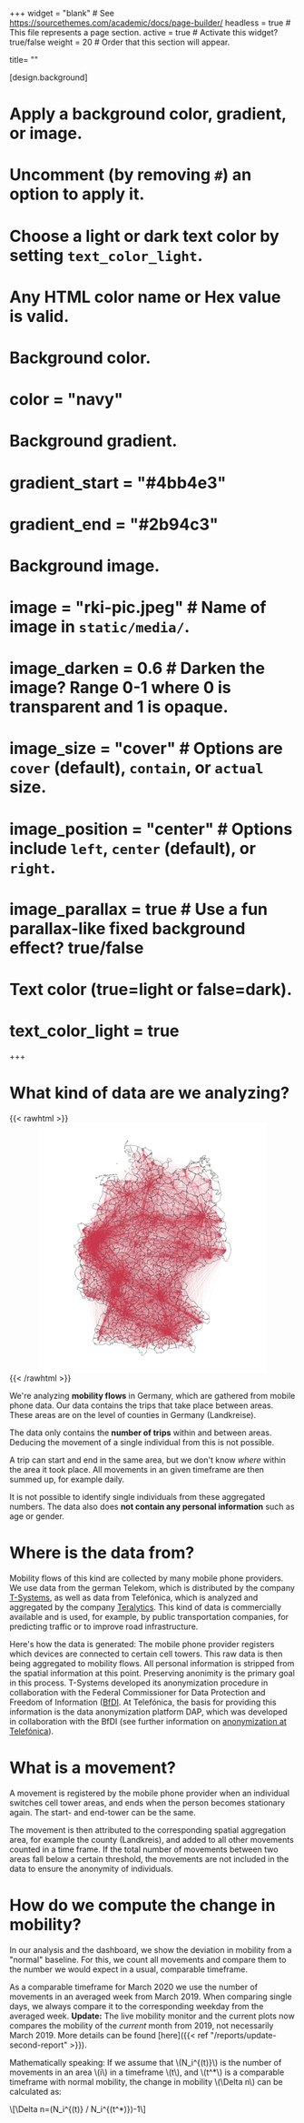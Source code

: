 +++
widget = "blank"  # See https://sourcethemes.com/academic/docs/page-builder/
headless = true  # This file represents a page section.
active = true  # Activate this widget? true/false
weight = 20  # Order that this section will appear.

title= ""

[design.background]
  # Apply a background color, gradient, or image.
  #   Uncomment (by removing `#`) an option to apply it.
  #   Choose a light or dark text color by setting `text_color_light`.
  #   Any HTML color name or Hex value is valid.

  # Background color.
  # color = "navy"

  # Background gradient.
  # gradient_start = "#4bb4e3"
  # gradient_end = "#2b94c3"

  # Background image.
  # image = "rki-pic.jpeg"  # Name of image in `static/media/`.
  # image_darken = 0.6  # Darken the image? Range 0-1 where 0 is transparent and 1 is opaque.
  # image_size = "cover"  #  Options are `cover` (default), `contain`, or `actual` size.
  # image_position = "center"  # Options include `left`, `center` (default), or `right`.
  # image_parallax = true  # Use a fun parallax-like fixed background effect? true/false

  # Text color (true=light or false=dark).
  # text_color_light = true

+++

# What kind of data are we analyzing?

{{< rawhtml >}}
<img class="special-img-class" style="width:400px; display:block; margin-left:auto; margin-right:auto;" src="network_teralytics.png" />
{{< /rawhtml >}}

We're analyzing **mobility flows** in Germany, which are gathered from mobile phone data. Our data contains the trips that take place between areas. These areas are on the level of counties in Germany (Landkreise).

The data only contains the **number of trips** within and between areas. Deducing the movement of a single individual from this is not possible.

A trip can start and end in the same area, but we don't know _where_ within the area it took place. All movements in an given timeframe are then summed up, for example daily.

It is not possible to identify single individuals from these aggregated numbers. The data also does **not contain any personal information** such as age or gender.

# Where is the data from?

Mobility flows of this kind are collected by many mobile phone providers. We use data from the german Telekom, which is distributed by the company [T-Systems](https://www.t-systems.com/en/en), as well as data from Telefónica, which is analyzed and aggregated by the company [Teralytics](https://www.teralytics.net/). This kind of data is commercially available and is used, for example, by public transportation companies, for predicting traffic or to improve road infrastructure.

Here's how the data is generated: The mobile phone provider registers which devices are connected to certain cell towers. This raw data is then being aggregated to mobility flows. All personal information is stripped from the spatial information at this point. Preserving anonimity is the primary goal in this process. T-Systems developed its anonymization procedure in collaboration with the Federal Commissioner for Data Protection and Freedom of Information ([BfDI](https://www.bfdi.bund.de/EN/Home/home_node.html). At Telefónica, the basis for providing this information is the data anonymization platform DAP, which was developed in collaboration with the BfDI (see further information on [anonymization at Telefónica](https://www.telefonica.de/dap.html)).

# What is a movement?

A movement is registered by the mobile phone provider when an individual switches cell tower areas, and ends when the person becomes stationary again. The start- and end-tower can be the same.

The movement is then attributed to the corresponding spatial aggregation area, for example the county (Landkreis), and added to all other movements counted in a time frame. If the total number of movements between two areas fall below a certain threshold, the movements are not included in the data to ensure the anonymity of individuals.

# How do we compute the change in mobility?

In our analysis and the dashboard, we show the deviation in mobility from a "normal" baseline. For this, we count all movements and compare them to the number we would expect in a usual, comparable timeframe.

As a comparable timeframe for March 2020 we use the number of movements in an averaged week from March 2019. When comparing single days, we always compare it to the corresponding weekday from the averaged week. **Update:** The live mobility monitor and the current plots now compares the mobility of the _current_ month from 2019, not necessarily March 2019. More details can be found [here]({{< ref "/reports/update-second-report" >}}).

Mathematically speaking: If we assume that \\(N_i^{(t)}\\) is the number of movements in an area \\(i\\) in a timeframe \\(t\\), and \\(t^\*\\) is a comparable timeframe with normal mobility, the change in mobility \\(\Delta n\\) can be calculated as:

\\[\Delta n=(N_i^{(t)} / N_i^{(t^\*)})-1\\]
